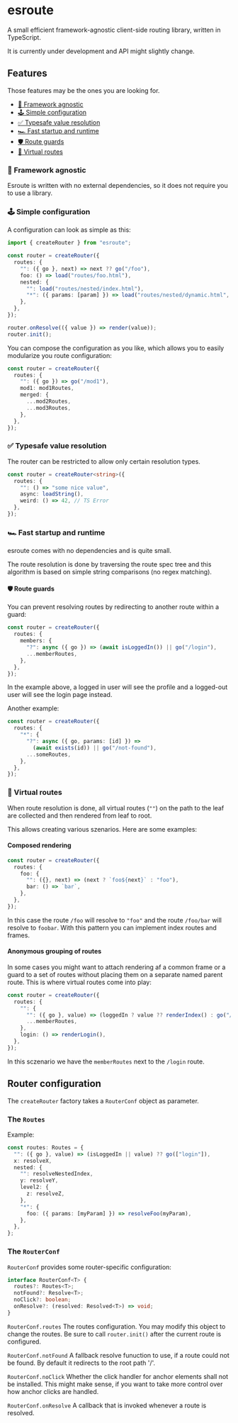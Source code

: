 # esroute

A small efficient framework-agnostic client-side routing library, written in TypeScript.

It is currently under development and API might slightly change.

## Features

Those features may be the ones you are looking for.

- [🌈 Framework agnostic](#-framework-agnostic)
- [🕹 Simple configuration](#-simple-configuration)
- [✅ Typesafe value resolution](#-typesafe-value-resolution)
- [🏎 Fast startup and runtime](#-fast-startup-and-runtime)
- [🛡 Route guards](#-route-guards)
- [🦄 Virtual routes](#-virtual-routes)

### 🌈 Framework agnostic

Esroute is written with no external dependencies, so it does not require you to use a library.

### 🕹 Simple configuration

A configuration can look as simple as this:

```ts
import { createRouter } from "esroute";

const router = createRouter({
  routes: {
    "": ({ go }, next) => next ?? go("/foo"),
    foo: () => load("routes/foo.html"),
    nested: {
      "": load("routes/nested/index.html"),
      "*": ({ params: [param] }) => load("routes/nested/dynamic.html", param),
    },
  },
});

router.onResolve(({ value }) => render(value));
router.init();
```

You can compose the configuration as you like, which allows you to easily modularize you route configuration:

```ts
const router = createRouter({
  routes: {
    "": ({ go }) => go("/mod1"),
    mod1: mod1Routes,
    merged: {
      ...mod2Routes,
      ...mod3Routes,
    },
  },
});
```

### ✅ Typesafe value resolution

The router can be restricted to allow only certain resolution types.

```ts
const router = createRouter<string>({
  routes: {
    "": () => "some nice value",
    async: loadString(),
    weird: () => 42, // TS Error
  },
});
```

### 🏎 Fast startup and runtime

esroute comes with no dependencies and is quite small.

The route resolution is done by traversing the route spec tree and this algorithm is based on simple string comparisons (no regex matching).

#### 🛡 Route guards

You can prevent resolving routes by redirecting to another route within a guard:

```ts
const router = createRouter({
  routes: {
    members: {
      "?": async ({ go }) => (await isLoggedIn()) || go("/login"),
      ...memberRoutes,
    },
  },
});
```

In the example above, a logged in user will see the profile and a logged-out user will see the login page instead.

Another example:

```ts
const router = createRouter({
  routes: {
    "*": {
      "?": async ({ go, params: [id] }) =>
        (await exists(id)) || go("/not-found"),
      ...someRoutes,
    },
  },
});
```

### 🦄 Virtual routes

When route resolution is done, all virtual routes (`""`) on the path to the leaf are collected and then rendered from leaf to root.

This allows creating various szenarios. Here are some examples:

#### Composed rendering

```ts
const router = createRouter({
  routes: {
    foo: {
      "": ({}, next) => (next ? `foo${next}` : "foo"),
      bar: () => `bar`,
    },
  },
});
```

In this case the route `/foo` will resolve to `"foo"` and the route `/foo/bar` will resolve to `foobar`. With this pattern you can implement index routes and frames.

#### Anonymous grouping of routes

In some cases you might want to attach rendering af a common frame or a guard to a set of routes without placing them on a separate named parent route. This is where virtual routes come into play:

```ts
const router = createRouter({
  routes: {
    "": {
      "": ({ go }, value) => (loggedIn ? value ?? renderIndex() : go("/login")),
      ...memberRoutes,
    },
    login: () => renderLogin(),
  },
});
```

In this sczenario we have the `memberRoutes` next to the `/login` route.

## Router configuration

The `createRouter` factory takes a `RouterConf` object as parameter.

### The `Routes`

Example:

```ts
const routes: Routes = {
  "": ({ go }, value) => (isLoggedIn || value) ?? go(["login"]),
  x: resolveX,
  nested: {
    "": resolveNestedIndex,
    y: resolveY,
    level2: {
      z: resolveZ,
    },
    "*": {
      foo: ({ params: [myParam] }) => resolveFoo(myParam),
    },
  },
};
```

### The `RouterConf`

`RouterConf` provides some router-specific configuration:

```ts
interface RouterConf<T> {
  routes?: Routes<T>;
  notFound?: Resolve<T>;
  noClick?: boolean;
  onResolve?: (resolved: Resolved<T>) => void;
}
```

`RouterConf.routes`
The routes configuration.
You may modify this object to change the routes.
Be sure to call `router.init()` after the current route is configured.

`RouterConf.notFound`
A fallback resolve funuction to use, if a route could not be found.
By default it redirects to the root path '/'.

`RouterConf.noClick`
Whether the click handler for anchor elements shall not be installed. This might make sense, if you want to take more control over how anchor clicks are handled.

`RouterConf.onResolve`
A callback that is invoked whenever a route is resolved.
